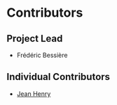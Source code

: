 # Contributors

## Project Lead

* Frédéric Bessière

## Individual Contributors

* [Jean Henry](https://github.com/ansjhenry)
